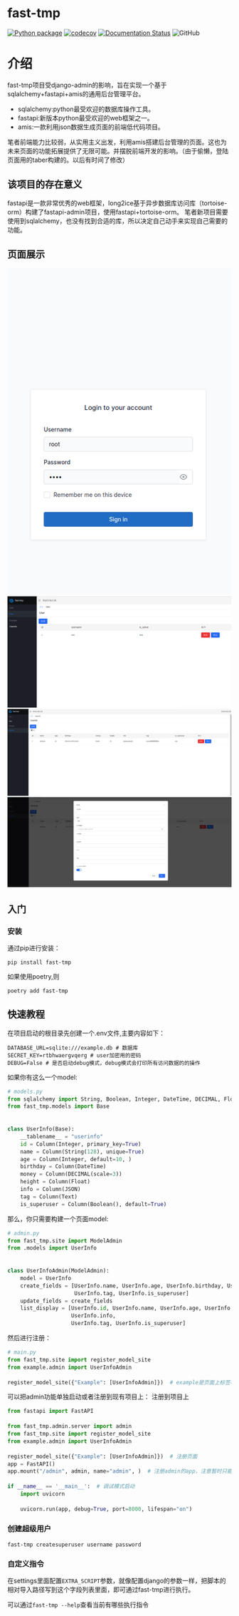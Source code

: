 # fast-tmp

[![Python package](https://github.com/Chise1/fast-tmp/actions/workflows/test.yml/badge.svg)](https://github.com/Chise1/fast-tmp/actions/workflows/test.yml)
[![codecov](https://codecov.io/gh/Chise1/fast-tmp/branch/main/graph/badge.svg?token=7CZE532R0H)](https://codecov.io/gh/Chise1/fast-tmp)
[![Documentation Status](https://readthedocs.org/projects/fast-tmp/badge/?version=latest)](https://fast-tmp.readthedocs.io/zh_TW/latest/?badge=latest)
![GitHub](https://img.shields.io/github/license/Chise1/fast-tmp)

# 介绍

fast-tmp项目受django-admin的影响，旨在实现一个基于sqlalchemy+fastapi+amis的通用后台管理平台。

- sqlalchemy:python最受欢迎的数据库操作工具。
- fastapi:新版本python最受欢迎的web框架之一。
- amis:一款利用json数据生成页面的前端低代码项目。

笔者前端能力比较弱，从实用主义出发，利用amis搭建后台管理的页面。这也为未来页面的功能拓展提供了无限可能。并摆脱前端开发的影响。（由于偷懒，登陆页面用的taber构建的。以后有时间了修改）

## 该项目的存在意义

fastapi是一款非常优秀的web框架，long2ice基于异步数据库访问库（tortoise-orm）构建了fastapi-admin项目，使用fastapi+tortoise-orm。
笔者新项目需要使用到sqlalchemy，也没有找到合适的库，所以决定自己动手来实现自己需要的功能。

## 页面展示

![登陆](./static/img/login.png)
![主页](./static/img/home.png)
![userinfo](./static/img/userinfo.png)
![create](./static/img/create.png)

## 入门

### 安装

通过pip进行安装：

```shell
pip install fast-tmp
```

如果使用poetry,则

```shell
poetry add fast-tmp
```

## 快速教程

在项目启动的根目录先创建一个.env文件,主要内容如下：

```text
DATABASE_URL=sqlite:///example.db # 数据库
SECRET_KEY=rtbhwaergvqerg # user加密用的密码
DEBUG=False # 是否启动debug模式，debug模式会打印所有访问数据的的操作
```

如果你有这么一个model:

```python
# models.py
from sqlalchemy import String, Boolean, Integer, DateTime, DECIMAL, Float, JSON, Text, Column
from fast_tmp.models import Base


class UserInfo(Base):
    __tablename__ = "userinfo"
    id = Column(Integer, primary_key=True)
    name = Column(String(128), unique=True)
    age = Column(Integer, default=10, )
    birthday = Column(DateTime)
    money = Column(DECIMAL(scale=3))
    height = Column(Float)
    info = Column(JSON)
    tag = Column(Text)
    is_superuser = Column(Boolean(), default=True)

```

那么，你只需要构建一个页面model:

```python
# admin.py
from fast_tmp.site import ModelAdmin
from .models import UserInfo


class UserInfoAdmin(ModelAdmin):
    model = UserInfo
    create_fields = [UserInfo.name, UserInfo.age, UserInfo.birthday, UserInfo.money, UserInfo.height, UserInfo.info,
                     UserInfo.tag, UserInfo.is_superuser]
    update_fields = create_fields
    list_display = [UserInfo.id, UserInfo.name, UserInfo.age, UserInfo.birthday, UserInfo.money, UserInfo.height,
                    UserInfo.info,
                    UserInfo.tag, UserInfo.is_superuser]
```

然后进行注册：

```python
# main.py
from fast_tmp.site import register_model_site
from example.admin import UserInfoAdmin

register_model_site({"Example": [UserInfoAdmin]})  # example是页面上标签名，对应是一个列表。
```

可以把admin功能单独启动或者注册到现有项目上： 注册到项目上

```python
from fastapi import FastAPI

from fast_tmp.admin.server import admin
from fast_tmp.site import register_model_site
from example.admin import UserInfoAdmin

register_model_site({"Example": [UserInfoAdmin]})  # 注册页面
app = FastAPI()
app.mount("/admin", admin, name="admin", )  # 注册admin的app，注意暂时只能为/admin，以后会进行修改

if __name__ == '__main__':  # 调试模式启动
    import uvicorn

    uvicorn.run(app, debug=True, port=8000, lifespan="on")
```

### 创建超级用户
```shell
fast-tmp createsuperuser username password
```



### 自定义指令

在settings里面配置```EXTRA_SCRIPT```参数，就像配置django的参数一样，把脚本的相对导入路径写到这个字段列表里面，即可通过fast-tmp进行执行。

可以通过```fast-tmp --help```查看当前有哪些执行指令
